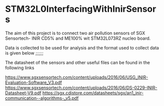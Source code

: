 # STM32L0InterfacingWithInirSensors

The aim of this project is to connect two air pollution sensors of SGX Sensortech- INIR CD5% and ME100% wit STM32L073RZ nucleo board.

Data is collected to be used for analysis and the format used to collect data is given below
<adcValue1>;<convertedVdc1>;<ppm1>;<adcValue1>;<convertedVdc1>;<ppm1>;

The datasheet of the sensors and other useful files can be found in the following links

 https://www.sgxsensortech.com/content/uploads/2016/06/USG_INIR-Evaluation-Software_V3.pdf
 https://www.sgxsensortech.com/content/uploads/2016/06/DS-0229-INIR-Datasheet-V9.pdf
 https://sgx.cdistore.com/datasheets/sgx/an1_inir-communication--algorithms-_v5.pdf
